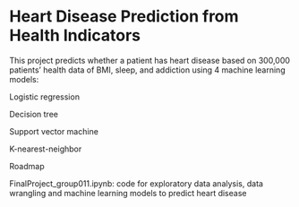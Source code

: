 # Heart Disease Prediction from Health Indicators
This project predicts whether a patient has heart disease based on 300,000 patients’ health data of BMI, sleep, and addiction using 4 machine learning models:  

Logistic regression  

Decision tree  

Support vector machine  

K-nearest-neighbor  

Roadmap  

FinalProject_group011.ipynb: code for exploratory data analysis, data wrangling and machine learning models to predict heart disease
